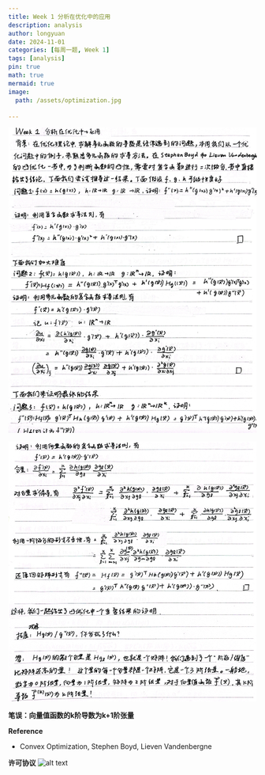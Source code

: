 ```yaml
---
title: Week 1 分析在优化中的应用
description: analysis
author: longyuan
date: 2024-11-01 
categories: [每周一题, Week 1]
tags: [analysis]
pin: true
math: true
mermaid: true
image:
  path: /assets/optimization.jpg

---
```


![alt text](../assets/week1_1.jpg)

![alt text](../assets/week1_2.jpg)

**笔误：向量值函数的k阶导数为k+1阶张量**

**Reference**
* Convex Optimization, Stephen Boyd, Lieven Vandenbergne

**许可协议**
![alt text](../assets/ccbyncnd.jpg)
